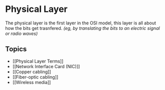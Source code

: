 # Physical Layer
The physical layer is the first layer in the OSI model, this layer is all about how the bits get trasnfered. *(eg, by translating the bits to an electric signal or radio waves)*

## Topics
- [[Physical Layer Terms]]
- [[Network Interface Card (NIC)]]
- [[Copper cabling]]
- [[Fiber-optic cabling]]
- [[Wireless media]]